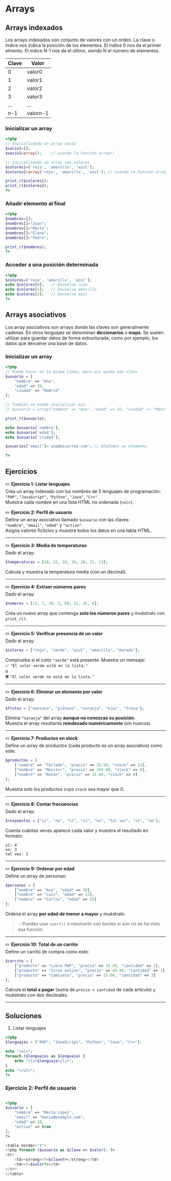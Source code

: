 
# Arrays

## Arrays indexados

Los arrays indexados son conjunto de valores con un orden. La clave o índice nos indica la posición de los elementos. El índice 0 nos da el primer elmento. El índice N-1 nos da el último, siendo N el número de elementos. 

|Clave | Valor |
|------|-------|
|   0  | valor0|
|   1  | valor1|
|   2  | valor2|
|   3  | valor3|
| ...  | ...   |
|  n-1 | valorn-1|

### Inicializar un array

```php
<?php
// Inicializando un array vacío
$vacio1=[];
$vacio2=array();    // usando la función array()

// Inicializando un array con valores
$colores1=['rojo', 'amarillo', 'azul'];
$colores2=array('rojo', 'amarillo', 'azul'); // usando la función array()

print_r($colores1);
print_r($colores2);
?>
```
### Añadir elemento al final
```php
<?php
$nombres=[];
$nombres[]="Juan";
$nombres[]="María";
$nombres[]="Elena";
$nombres[]="Pedro";

print_r($nombres);
?>
```

### Acceder a una posición determinada
```php
<?php
$colores=['rojo', 'amarillo', 'azul'];
echo $colores[0];   // Devuelve rojo
echo $colores[1];   // Devuelve amarillo
echo $colores[2];   // Devuelve azul
?>
```

## Arrays asociativos
Los array asociativos son arrays donde las claves son generalmente cadenas. En otros lenguajes se denominan **diccionarios** o **maps**. Se suelen utilizar para guardar datos de forma estructurada, como por ejemplo, los datos que devuelve una base de datos.

### Inicializar un array

```php
<?php
// Puede hacer en la misma línea, pero así queda más claro
$usuario = [
    "nombre" => "Ana",
    "edad" => 28,
    "ciudad" => "Madrid"
];

// También se puede inicializar así
// $usuario = array("nombre" => "Ana", "edad" => 28, "ciudad" => "Madrid");

print_r($usuario);

echo $usuario['nombre'];
echo $usuario['edad'];
echo $usuario['ciudad'];

$usuarios['email']='ana@micorreo.com'; // Añadimos un elemento

?>
```

## Ejercicios

✏️ **Ejercicio 1: Listar lenguajes**\
Crea un array indexado con los nombres de 5 lenguajes de programación:  
`"PHP"`, `"JavaScript"`, `"Python"`, `"Java"`, `"C++"`.  
Muestra cada nombre en una lista HTML no ordenada (`<ul>`).

✏️ **Ejercicio 2: Perfil de usuario**\
Define un array asociativo llamado `$usuario` con las claves:  
`"nombre"`, `"email"`, `"edad"` y `"activo"`.  
Asigna valores ficticios y muestra todos los datos en una tabla HTML.

---

✏️ **Ejercicio 3: Media de temperaturas**\
Dado el array:  
```php
$temperaturas = [18, 22, 19, 24, 20, 21, 23];
```  
Calcula y muestra la temperatura media (con un decimal).

---

✏️ **Ejercicio 4: Extraer números pares**\
Dado el array:  
```php
$numeros = [12, 7, 34, 5, 89, 22, 45, 6];
```  
Crea un nuevo array que contenga **solo los números pares** y muéstralo con `print_r()`.

---

✏️ **Ejercicio 5: Verificar presencia de un valor**\
Dado el array:  
```php
$colores = ["rojo", "verde", "azul", "amarillo", "morado"];
```  
Comprueba si el color `"verde"` está presente. Muestra un mensaje:  
✅ `"El color verde está en la lista."`  
o  
❌ `"El color verde no está en la lista."`

---

✏️ **Ejercicio 6: Eliminar un elemento por valor**\
Dado el array:  
```php
$frutas = ["manzana", "plátano", "naranja", "kiwi", "fresa"];
```  
Elimina `"naranja"` del array **aunque no conozcas su posición**.  
Muestra el array resultante **reindexado numéricamente** (sin huecos).

---

✏️ **Ejercicio 7: Productos en stock**\
Define un array de productos (cada producto es un array asociativo) como este:
```php
$productos = [
    ["nombre" => "Teclado", "precio" => 25.50, "stock" => 12],
    ["nombre" => "Monitor", "precio" => 150.00, "stock" => 0],
    ["nombre" => "Ratón", "precio" => 15.00, "stock" => 8]
];
```
Muestra solo los productos cuyo `stock` sea mayor que 0.

---

✏️ **Ejercicio 8: Contar frecuencias**\
Dado el array:  
```php
$respuestas = ["sí", "no", "sí", "sí", "no", "tal vez", "sí", "no"];
```  
Cuenta cuántas veces aparece cada valor y muestra el resultado en formato:  
```
sí: 4  
no: 3  
tal vez: 1
```

---

✏️ **Ejercicio 9: Ordenar por edad**\
Define un array de personas:
```php
$personas = [
    ["nombre" => "Ana", "edad" => 28],
    ["nombre" => "Luis", "edad" => 22],
    ["nombre" => "Carlos", "edad" => 35]
];
```
Ordena el array **por edad de menor a mayor** y muéstralo.

> 💡 Puedes usar `usort()` o resolverlo con bucles si aún no se ha visto esa función.

---

✏️ **Ejercicio 10: Total de un carrito**\
Define un carrito de compra como este:
```php
$carrito = [
    ["producto" => "Libro PHP", "precio" => 19.99, "cantidad" => 2],
    ["producto" => "Curso online", "precio" => 49.90, "cantidad" => 1],
    ["producto" => "Camiseta", "precio" => 15.00, "cantidad" => 3]
];
```
Calcula el **total a pagar** (suma de `precio × cantidad` de cada artículo) y muéstralo con dos decimales.

---

## Soluciones

1. Listar lenguajes
```php
<?php
$lenguajes = ["PHP", "JavaScript", "Python", "Java", "C++"];

echo "<ul>";
foreach ($lenguajes as $lenguaje) {
    echo "<li>$lenguaje</li>";
}
echo "</ul>";
?>
```
### Ejercicio 2: Perfil de usuario
```php

<?php
$usuario = [
    "nombre" => "María López",
    "email" => "maria@example.com",
    "edad" => 28,
    "activo" => true
];
?>

<table border="1">
<?php foreach ($usuario as $clave => $valor): ?>
<tr>
    <td><strong><?=$clave?></strong></td>
    <td><?=$valor?></td>
</tr>
</table>
```